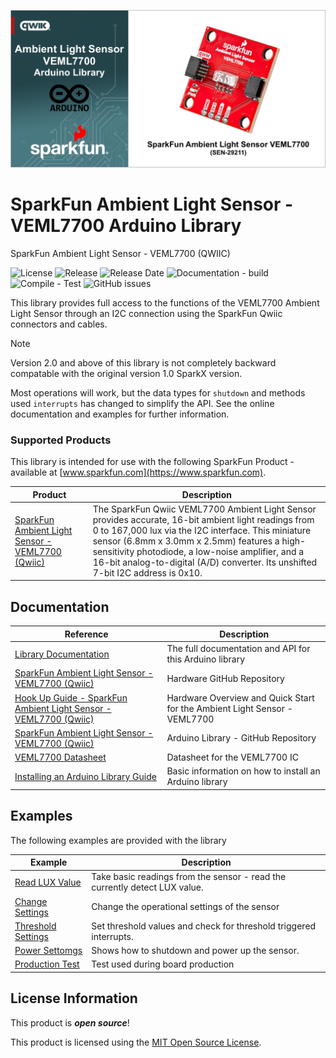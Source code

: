 ![SparkFun Ambient Light Sensor - VEML7700 Arduino Library](docs/images/gh-banner-2025-arduino-veml7700.png "SparkFun Ambient Light Sensor - VEML7700 Arduino Library]")

# SparkFun Ambient Light Sensor - VEML7700 Arduino Library

SparkFun Ambient Light Sensor - VEML7700 (QWIIC)

![License](https://img.shields.io/github/license/sparkfun/SparkFun_VEML7700_Arduino_Library)
![Release](https://img.shields.io/github/v/release/sparkfun/SparkFun_VEML7700_Arduino_Library)
![Release Date](https://img.shields.io/github/release-date/sparkfun/SparkFun_VEML7700_Arduino_Library)
![Documentation - build](https://img.shields.io/github/actions/workflow/status/sparkfun/SparkFun_VEML7700_Arduino_Library/build-deploy-ghpages.yml?label=doc%20build)
![Compile - Test](https://img.shields.io/github/actions/workflow/status/sparkfun/SparkFun_VEML7700_Arduino_Library/compile-sketch.yml?label=compile%20test)
![GitHub issues](https://img.shields.io/github/issues/sparkfun/SparkFun_VEML7700_Arduino_Library)


This library provides full access to the functions of the VEML7700 Ambient Light Sensor through an I2C connection using the SparkFun Qwiic connectors and cables. 

> [!NOTE]
> Version 2.0 and above of this library is not completely backward compatable with the original version 1.0 SparkX version. 
>
> Most operations will work, but the data types for `shutdown` and methods used `interrupts` has changed to simplify the API. See the online documentation and examples for further information.

### Supported Products
This library is intended for use with the following SparkFun Product - available at [www.sparkfun.com](https://www.sparkfun.com). 

| Product | Description|
|--|--|
|[SparkFun Ambient Light Sensor - VEML7700 (Qwiic)](https://www.sparkfun.com/sparkfun-ambient-light-sensor-veml7700-qwiic.html) | The SparkFun Qwiic VEML7700 Ambient Light Sensor provides accurate, 16-bit ambient light readings from 0 to 167,000 lux via the I2C interface. This miniature sensor (6.8mm x 3.0mm x 2.5mm) features a high-sensitivity photodiode, a low-noise amplifier, and a 16-bit analog-to-digital (A/D) converter. Its unshifted 7-bit I2C address is 0x10.|

## Documentation

|Reference | Description |
|---|---|
|[Library Documentation](https://docs.sparkfun.com/SparkFun_VEML7700_Arduino_Library/)| The full documentation and API for this Arduino library|
|[SparkFun Ambient Light Sensor - VEML7700 (Qwiic)](https://github.com/sparkfun/SparkFun_Ambient_Light_Sensor-VEML7700)| Hardware GitHub Repository|
|[Hook Up Guide - SparkFun Ambient Light Sensor - VEML7700 (Qwiic)](https://docs.sparkfun.com/SparkFun_Ambient_Light_Sensor-VEML7700/introduction/) | Hardware Overview and Quick Start for the Ambient Light Sensor - VEML7700|
|[SparkFun Ambient Light Sensor - VEML7700 (Qwiic)](https://github.com/sparkfun/SparkFun_VEML7700_Arduino_Library)| Arduino Library - GitHub Repository|
|[VEML7700 Datasheet](https://cdn.sparkfun.com/assets/a/2/b/a/4/VEML7700_Datasheet.pdf) | Datasheet for the VEML7700 IC|
|[Installing an Arduino Library Guide](https://learn.sparkfun.com/tutorials/installing-an-arduino-library)| Basic information on how to install an Arduino library|

## Examples

The following examples are provided with the library

| Example | Description |
|---|---|
|[Read LUX Value](examples/Example1_getLux/Example1_getLux.ino)| Take basic readings from the sensor - read the currently detect LUX value.|
|[Change Settings](examples/Example2_changeSettings/Example2_changeSettings.ino)| Change the operational settings of the sensor|
|[Threshold Settings](examples/Example3_threshold/Example3_threshold.ino)| Set threshold values and check for threshold triggered interrupts.|
|[Power Settomgs](examples/Example4_shutDown/Example4_shutDown.ino)| Shows how to shutdown and power up the sensor.|
|[Production Test](examples/Example5_ProductionTest/Example5_ProductionTest.ino)| Test used during board production |




## License Information

This product is ***open source***!

This product is licensed using the [MIT Open Source License](https://opensource.org/license/mit).

